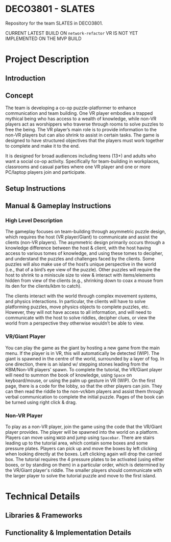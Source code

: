 # DECO3801 - SLATES
Repository for the team SLATES in DECO3801.

CURRENT LATEST BUILD ON `network-refactor`
VR IS NOT YET IMPLEMENTED ON THE MVP BUILD

# Project Description
## Introduction
## Concept
The team is developing a co-op puzzle-platformer to enhance communication and team building. One VR player embodies a trapped mythical being who has access to a wealth of knowledge, while non-VR players act as worshippers who traverse through rooms to solve puzzles to free the being. The VR player’s main role is to provide information to the non-VR players but can also shrink to assist in certain tasks. The game is designed to have structured objectives that the players must work together to complete and make it to the end.

It is designed for broad audiences including teens (13+) and adults who want a social co-op activity. Specifically for team-building in workplaces, classrooms and casual parties where one VR player and one or more PC/laptop players join and participate.

## Setup Instructions

## Manual & Gameplay Instructions
### High Level Description
The gameplay focuses on team-building through asymmetric puzzle design, which requires the host (VR player/Giant) to communicate and assist the clients (non-VR players).
The asymmetric design primarily occurs through a knowledge difference between the host & client, with the host having access to various tomes of knowledge, and using these tomes to decipher, and understand the puzzles and challenges faced by the clients. Some puzzles will also make use of the host’s unique perspective in the world (i.e., that of a bird’s eye view of the puzzle). Other puzzles will require the host to shrink to a miniscule size to view & interact with items/elements hidden from view of the clients (e.g., shrinking down to coax a mouse from its den for the clients/kbm to catch).

The clients interact with the world through complex movement systems, and physics interactions. In particular, the clients will have to solve platforming puzzles, move physics objects to complete puzzles, etc. However, they will not have access to all information, and will need to communicate with the host to solve riddles, decipher clues, or view the world from a perspective they otherwise wouldn’t be able to view.

### VR/Giant Player
You can play the game as the giant by hosting a new game from the main menu. If the player is in VR, this will automatically be detected (WIP). The giant is spawned in the centre of the world, surrounded by a layer of fog. In one direction, there is an island w/ stepping stones leading from the KBM/Non-VR players' spawn. To complete the tutorial, the VR/Giant player will need to summon the book of knowledge, using `Space` on keyboard/mouse, or using the palm up gesture in VR (WIP). On the first page, there is a code for the lobby, so that the other players can join. They can then read the riddle to the non-vr/kbm players and assist them through verbal communication to complete the initial puzzle. Pages of the book can be turned using right click & drag.

### Non-VR Player
To play as a non-VR player, join the game using the code that the VR/Giant player provides. The player will be spawned into the world on a platform. Players can move using `WASD` and jump using `Spacebar`. There are stairs leading up to the tutorial area, which contain some boxes and some pressure plates. Players can pick up and move the boxes by left clicking when looking directly at the boxes. Left clicking again will drop the carried box. The tutorial requires the 4 pressure plates to be activated (using either boxes, or by standing on them) in a particular order, which is determined by the VR/Giant player's riddle. The smaller players should communicate with the larger player to solve the tutorial puzzle and move to the first island.

# Technical Details
## Libraries & Frameworks
## Functionality & Implementation Details
